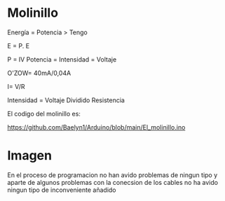 # Molinillo

Energía = Potencia > Tengo

E = P. E

P = IV
Potencia = Intensidad = Voltaje

O'ZOW= 40mA/0,04A

I= V/R

Intensidad = Voltaje Dividido Resistencia

  El codigo del molinillo es:
  
https://github.com/Baelyn1/Arduino/blob/main/El_molinillo.ino

# Imagen


En el proceso de programacion no han avido problemas de ningun tipo y aparte de algunos problemas con la conecsion de los cables no ha avido ningun tipo de inconveniente añadido

